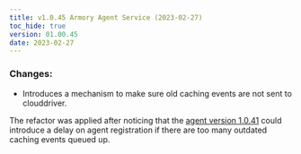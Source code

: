 ```yaml
---
title: v1.0.45 Armory Agent Service (2023-02-27)
toc_hide: true
version: 01.00.45
date: 2023-02-27
---
```


### Changes:
- Introduces a mechanism to make sure old caching events are not sent to clouddriver.

The refactor was applied after noticing that the [agent version 1.0.41](https://github.com/armory-io/agent-k8s/releases/tag/v1.0.41) could introduce a delay on agent registration if there are too many outdated caching events queued up.
